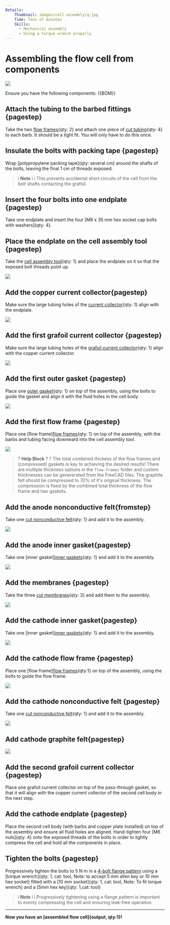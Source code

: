 ```yaml
---
Details:
    Thumbnail: images/cell-assembly/q.jpg
    Time: Tens of minutes
    Skills:
      - Mechanical assembly
      - Using a torque wrench properly
---
```

<!-- There should be only one Header per page. You do not need to use all the keys -->
# Assembling the flow cell from components

![](images/cell-assembly/composite_image.jpg)

Ensure you have the following components:
{{BOM}}

## Attach the tubing to the barbed fittings {pagestep}

Take the two [flow frames](fromstep){qty: 2} and attach one piece of [cut tubing](fromstep){qty: 4} to each barb. It should be a tight fit. You will only have to do this once.

## Insulate the bolts with packing tape {pagestep}

Wrap [polypropylene packing tape]{qty: several cm} around the shafts of the bolts, leaving the final 1 cm of threads exposed. 

>i **Note** 
>i
>i This prevents accidental short circuits of the cell from the bolt shafts contacting the grafoil.

## Insert the four bolts into one endplate {pagestep}

Take one endplate and insert the four [M6 x 35 mm hex socket cap bolts with washers]{qty: 4}.

## Place the endplate on the cell assembly tool {pagestep}

Take the [cell assembly tool](fromstep){qty: 1} and place the endplate on it so that the exposed bolt threads point up.

![](images/cell-assembly/a.jpg)

## Add the copper current collector{pagestep}

Make sure the large tubing holes of the [current collector](fromstep){qty: 1} align with the endplate.

![](images/cell-assembly/b.jpg)

## Add the first grafoil current collector {pagestep}

Make sure the large tubing holes of the [grafoil current collector](fromstep){qty: 1} align with the copper current collector.

![](images/cell-assembly/c.jpg)

## Add the first outer gasket {pagestep}

Place one [outer gasket](fromstep){qty: 1} on top of the assembly, using the bolts to guide the gasket and align it with the fluid holes in the cell body.

![](images/cell-assembly/d.jpg)

## Add the first flow frame {pagestep}

Place one [flow frame][flow frames](fromstep){qty: 1} on top of the assembly, with the barbs and tubing facing downward into the cell assembly tool.

![](images/cell-assembly/e.jpg)

>? **Help Block** 
>?
>? The total combined thickess of the flow frames and (compressed) gaskets is key to achieving the desired results! There are multiple thickness options in the `flow-frames` folder and custom thicknesses can be genererated from the FreeCAD files. The graphite felt should be compressed to 70% of it's original thickness. The compression is fixed by the combined total thickness of the flow frame and two gaskets.

## Add the anode nonconductive felt{fromstep}

Take one [cut nonconductive felt](fromstep){qty: 1} and add it to the assembly.

![](images/cell-assembly/f.jpg)

## Add the anode inner gasket{pagestep}

Take one [inner gasket][inner gaskets](fromstep){qty: 1} and add it to the assembly.

![](images/cell-assembly/g.jpg)

## Add the membranes {pagestep}

Take the three [cut membranes](fromstep){qty: 3} and add them to the assembly.

![](images/cell-assembly/h.jpg)


## Add the cathode inner gasket{pagestep}

Take one [inner gasket][inner gaskets](fromstep){qty: 1} and add it to the assembly.

![](images/cell-assembly/i.jpg)

## Add the cathode flow frame {pagestep}

Place one [flow frame][flow frames](fromstep){qty:1} on top of the assembly, using the bolts to guide the flow frame.

![](images/cell-assembly/k.jpg)

## Add the cathode nonconductive felt {pagestep}

Take one [cut nonconductive felt](fromstep){qty: 1} and add it to the assembly.

![](images/cell-assembly/k.jpg)

## Add cathode graphite felt{pagestep}

![](images/cell-assembly/m.jpg)

## Add the second grafoil current collector {pagestep}

Place one grafoil current collector on top of the pass-through gasket, so that it will align with the copper current collector of the second cell body in the next step.

## Add the cathode endplate {pagestep}

Place the second cell body (with barbs and copper plate installed) on top of the assembly and ensure all fluid holes are aligned. Hand-tighten four [M6 nuts]{qty: 4} onto the exposed threads of the bolts in order to lightly compress the cell and hold all the components in place.

## Tighten the bolts {pagestep}

Progressively tighten the bolts to 5 N⋅m in a [4-bolt flange pattern](https://www.flangeboltchart.com/torque-patterns/4-bolt-torque-pattern) using a [torque wrench]{qty: 1, cat: tool, Note: to accept 5 mm allen key or 10 mm hex socket} fitted with a [10 mm socket]{qty: 1, cat: tool, Note: To fit torque wrench} and a [5mm hex key]{qty: 1,cat: tool}


>i **Note** 
>i
>i Progressively tightening using a flange pattern is important to evenly compressing the cell and ensuring leak-free operation



-------------------------------------------------------------

**Now you have an [assembled flow cell]{output, qty:1}!**



